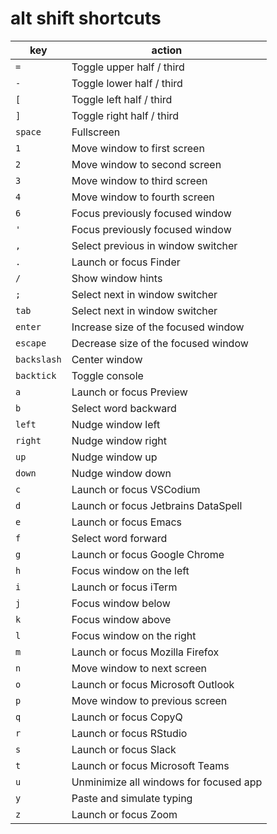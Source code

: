 # alt shift shortcuts

| key         | action                              |
| ---------   | ------                              |
| `=`         | Toggle upper half / third           |
| `-`         | Toggle lower half / third           |
| `[`         | Toggle left half / third            |
| `]`         | Toggle right half / third           |
| `space`     | Fullscreen                          |
| `1`         | Move window to first screen         |
| `2`         | Move window to second screen        |
| `3`         | Move window to third screen         |
| `4`         | Move window to fourth screen        |
| `6`         | Focus previously focused window     |
| `'`         | Focus previously focused window     |
| `,`         | Select previous in window switcher  |
| `.`         | Launch or focus Finder              |
| `/`         | Show window hints                   |
| `;`         | Select next in window switcher      |
| `tab`       | Select next in window switcher      |
| `enter`     | Increase size of the focused window |
| `escape`    | Decrease size of the focused window |
| `backslash` | Center window                       |
| `backtick`  | Toggle console                      |
| `a`         | Launch or focus Preview             |
| `b`         | Select word backward                |
| `left`      | Nudge window left                   |
| `right`     | Nudge window right                  |
| `up`        | Nudge window up                     |
| `down`      | Nudge window down                   |
| `c`         | Launch or focus VSCodium            |
| `d`         | Launch or focus Jetbrains DataSpell |
| `e`         | Launch or focus Emacs               |
| `f`         | Select word forward                 |
| `g`         | Launch or focus Google Chrome       |
| `h`         | Focus window on the left            |
| `i`         | Launch or focus iTerm               |
| `j`         | Focus window below                  |
| `k`         | Focus window above                  |
| `l`         | Focus window on the right           |
| `m`         | Launch or focus Mozilla Firefox     |
| `n`         | Move window to next screen          |
| `o`         | Launch or focus Microsoft Outlook   |
| `p`         | Move window to previous screen      |
| `q`         | Launch or focus CopyQ   |
| `r`         | Launch or focus RStudio   |
| `s`         | Launch or focus Slack   |
| `t`         | Launch or focus Microsoft Teams   |
| `u`         | Unminimize all windows for focused app   |
| `y`         | Paste and simulate typing|
| `z`         | Launch or focus Zoom   |

